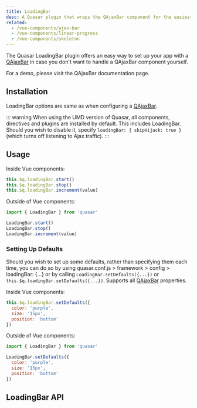 ```yaml
---
title: LoadingBar
desc: A Quasar plugin that wraps the QAjaxBar component for the easiest way of showing such a loading indicator in an app.
related:
  - /vue-components/ajax-bar
  - /vue-components/linear-progress
  - /vue-components/skeleton
---
```

The Quasar LoadingBar plugin offers an easy way to set up your app with a [QAjaxBar](/vue-components/ajax-bar) in case you don't want to handle a QAjaxBar component yourself.

For a demo, please visit the QAjaxBar documentation page.

## Installation
<doc-installation plugins="LoadingBar" :config="{ loadingBar: 'LoadingBar' }" />

LoadingBar options are same as when configuring a [QAjaxBar](/vue-components/ajax-bar).

::: warning
When using the UMD version of Quasar, all components, directives and plugins are installed by default. This includes LoadingBar. Should you wish to disable it, specify `loadingBar: { skipHijack: true }` (which turns off listening to Ajax traffic).
:::

## Usage
Inside Vue components:
```js
this.$q.loadingBar.start()
this.$q.loadingBar.stop()
this.$q.loadingBar.increment(value)
```

Outside of Vue components:
```js
import { LoadingBar } from 'quasar'

LoadingBar.start()
LoadingBar.stop()
LoadingBar.increment(value)
```

### Setting Up Defaults

Should you wish to set up some defaults, rather than specifying them each time, you can do so by using quasar.conf.js > framework > config > loadingBar: {...} or by calling `LoadingBar.setDefaults({...})` or `this.$q.loadingBar.setDefaults({...})`. Supports all [QAjaxBar](/vue-components/ajax-bar) properties.

Inside Vue components:
```js
this.$q.loadingBar.setDefaults({
  color: 'purple',
  size: '15px',
  position: 'bottom'
})
```

Outside of Vue components:
```js
import { LoadingBar } from 'quasar'

LoadingBar.setDefaults({
  color: 'purple',
  size: '15px',
  position: 'bottom'
})
```

## LoadingBar API
<doc-api file="LoadingBar" />
